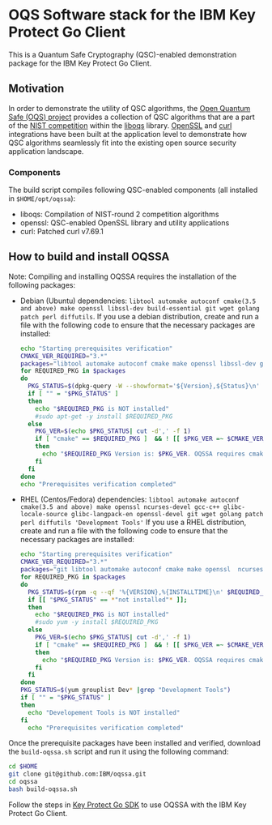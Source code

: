 # OQS Software stack for the IBM Key Protect Go Client

This is a Quantum Safe Cryptography (QSC)-enabled demonstration package for the IBM Key Protect Go Client.

## Motivation

In order to demonstrate the utility of QSC algorithms, the [Open Quantum Safe (OQS) project](https://openquantumsafe.org) provides a collection of QSC algorithms that
are a part of the [NIST competition](https://csrc.nist.gov/Projects/Post-Quantum-Cryptography) within the [liboqs](https://github.com/open-quantum-safe/liboqs) library.
[OpenSSL](https://github.com/open-quantum-safe/openssl) and [curl](https://github.com/curl/curl) integrations have been built at the application level to demonstrate how QSC algorithms seamlessly fit into the existing open source security application landscape.

### Components

The build script compiles following QSC-enabled components (all installed in `$HOME/opt/oqssa`):

- liboqs: Compilation of NIST-round 2 competition algorithms
- openssl: QSC-enabled OpenSSL library and utility applications
- curl: Patched curl v7.69.1

## How to build and install OQSSA

Note: Compiling and installing OQSSA requires the installation of the following packages:

* Debian (Ubuntu) dependencies: `libtool automake autoconf cmake(3.5 and above) make openssl libssl-dev build-essential git wget golang patch perl diffutils`.
  If you use a debian distribution, create and run a file with the following code to ensure that the necessary packages are installed:

  ```sh
  echo "Starting prerequisites verification"
  CMAKE_VER_REQUIRED="3.*"
  packages="libtool automake autoconf cmake make openssl libssl-dev git wget build-essential golang patch perl diffutils"
  for REQUIRED_PKG in $packages
  do
    PKG_STATUS=$(dpkg-query -W --showformat='${Version},${Status}\n' $REQUIRED_PKG|grep "install ok installed")
    if [ "" = "$PKG_STATUS" ]
    then
      echo "$REQUIRED_PKG is NOT installed"
      #sudo apt-get -y install $REQUIRED_PKG
    else
      PKG_VER=$(echo $PKG_STATUS| cut -d',' -f 1)
      if [ "cmake" == $REQUIRED_PKG ]  && ! [[ $PKG_VER =~ $CMAKE_VER_REQUIRED ]]
      then
        echo "$REQUIRED_PKG Version is: $PKG_VER. OQSSA requires cmake 3.5 and above."
      fi
    fi
  done
  echo "Prerequisites verification completed"
  ```

* RHEL (Centos/Fedora) dependencies: `libtool automake autoconf cmake(3.5 and above) make openssl ncurses-devel gcc-c++ glibc-locale-source glibc-langpack-en openssl-devel git wget golang patch perl diffutils 'Development Tools'`
  If you use a RHEL distribution, create and run a file with the following code to ensure that the necessary packages are installed:

  ```sh
  echo "Starting prerequisites verification"
  CMAKE_VER_REQUIRED="3.*"
  packages="git libtool automake autoconf cmake make openssl  ncurses-devel gcc-c++ openssl-devel wget glibc-locale-source glibc-langpack-en sudo golang patch perl diffutils"
  for REQUIRED_PKG in $packages
  do
    PKG_STATUS=$(rpm -q --qf '%{VERSION},%{INSTALLTIME}\n' $REQUIRED_PKG)
    if [[ "$PKG_STATUS" == *"not installed"* ]];
    then
      echo "$REQUIRED_PKG is NOT installed"
      #sudo yum -y install $REQUIRED_PKG
    else
      PKG_VER=$(echo $PKG_STATUS| cut -d',' -f 1)
      if [ "cmake" == $REQUIRED_PKG ]  && ! [[ $PKG_VER =~ $CMAKE_VER_REQUIRED ]]
      then
        echo "$REQUIRED_PKG Version is: $PKG_VER. OQSSA requires cmake 3.5 and above."
      fi
    fi
  done
  PKG_STATUS=$(yum grouplist Dev* |grep "Development Tools")
  if [ "" = "$PKG_STATUS" ]
  then
    echo "Developement Tools is NOT installed"
  fi
    echo "Prerequisites verification completed"
  ```

Once the prerequisite packages have been installed and verified, download the `build-oqssa.sh` script and run it using the following command:

```sh
cd $HOME
git clone git@github.com:IBM/oqssa.git
cd oqssa
bash build-oqssa.sh
```

Follow the steps in [Key Protect Go SDK](https://cloud.ibm.com/docs/key-protect?topic=key-protect-quantum-safe-cryptography-tls-introduction#qsc-sdk-application-steps) to use OQSSA with the IBM Key Protect Go Client.
